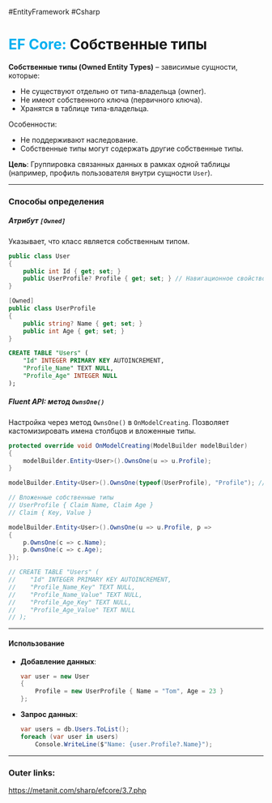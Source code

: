 #EntityFramework #Csharp 
# <font color="#00b0f0">EF Core:</font> Собственные типы

**Собственные типы (Owned Entity Types)** – зависимые сущности, которые:
  - Не существуют отдельно от типа-владельца (owner).
  - Не имеют собственного ключа (первичного ключа).
  - Хранятся в таблице типа-владельца.
  
  Особенности:
  - Не поддерживают наследование.
  - Собственные типы могут содержать другие собственные типы.
  
**Цель**: Группировка связанных данных в рамках одной таблицы (например, профиль пользователя внутри сущности `User`).

---
### Способы определения

##### **Атрибут `[Owned]`**
Указывает, что класс является собственным типом.
  ```csharp
  public class User
  {
      public int Id { get; set; }
      public UserProfile? Profile { get; set; } // Навигационное свойство
  }

  [Owned]
  public class UserProfile
  {
      public string? Name { get; set; }
      public int Age { get; set; }
  }
  ```

  ```sql
  CREATE TABLE "Users" (
      "Id" INTEGER PRIMARY KEY AUTOINCREMENT,
      "Profile_Name" TEXT NULL,
      "Profile_Age" INTEGER NULL
  );
  ```

##### **Fluent API: метод `OwnsOne()`**
Настройка через метод `OwnsOne()` в `OnModelCreating`.
Позволяет кастомизировать имена столбцов и вложенные типы.
  ```csharp
  protected override void OnModelCreating(ModelBuilder modelBuilder)
  {
      modelBuilder.Entity<User>().OwnsOne(u => u.Profile);
  }
  ```

  ```csharp
  modelBuilder.Entity<User>().OwnsOne(typeof(UserProfile), "Profile"); // если поле приватное
  ```

  ```csharp
  // Вложенные собственные типы 
  // UserProfile { Claim Name, Claim Age }
  // Claim { Key, Value }
  
  modelBuilder.Entity<User>().OwnsOne(u => u.Profile, p => 
  {
      p.OwnsOne(c => c.Name);
      p.OwnsOne(c => c.Age);
  });
  
  // CREATE TABLE "Users" (
  //    "Id" INTEGER PRIMARY KEY AUTOINCREMENT,
  //    "Profile_Name_Key" TEXT NULL,
  //    "Profile_Name_Value" TEXT NULL,
  //    "Profile_Age_Key" TEXT NULL,
  //    "Profile_Age_Value" TEXT NULL
  // );

  ```

---
#### Использование

- **Добавление данных**:
  ```csharp
  var user = new User
  {
      Profile = new UserProfile { Name = "Tom", Age = 23 }
  };
  ```
- **Запрос данных**:
  ```csharp
  var users = db.Users.ToList();
  foreach (var user in users)
      Console.WriteLine($"Name: {user.Profile?.Name}");
  ```

---
### Outer links:
https://metanit.com/sharp/efcore/3.7.php
